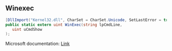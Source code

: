 ## Winexec

```csharp
[DllImport("Kernel32.dll", CharSet = CharSet.Unicode, SetLastError = true)][return: MarshalAs(UnmanagedType.U4)]
public static extern uint WinExec(string lpCmdLine,
   uint uCmdShow
);
```

Microsoft documentation: [Link](https://learn.microsoft.com/en-us/windows/win32/api/winbase/nf-winbase-winexec)
